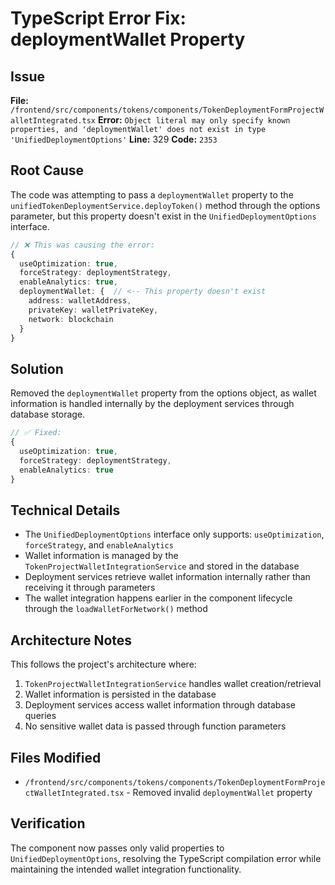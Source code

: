 # TypeScript Error Fix: deploymentWallet Property

## Issue
**File:** `/frontend/src/components/tokens/components/TokenDeploymentFormProjectWalletIntegrated.tsx`
**Error:** `Object literal may only specify known properties, and 'deploymentWallet' does not exist in type 'UnifiedDeploymentOptions'`
**Line:** 329
**Code:** `2353`

## Root Cause
The code was attempting to pass a `deploymentWallet` property to the `unifiedTokenDeploymentService.deployToken()` method through the options parameter, but this property doesn't exist in the `UnifiedDeploymentOptions` interface.

```typescript
// ❌ This was causing the error:
{
  useOptimization: true,
  forceStrategy: deploymentStrategy,
  enableAnalytics: true,
  deploymentWallet: {  // <-- This property doesn't exist
    address: walletAddress,
    privateKey: walletPrivateKey,
    network: blockchain
  }
}
```

## Solution
Removed the `deploymentWallet` property from the options object, as wallet information is handled internally by the deployment services through database storage.

```typescript
// ✅ Fixed:
{
  useOptimization: true,
  forceStrategy: deploymentStrategy,
  enableAnalytics: true
}
```

## Technical Details
- The `UnifiedDeploymentOptions` interface only supports: `useOptimization`, `forceStrategy`, and `enableAnalytics`
- Wallet information is managed by the `TokenProjectWalletIntegrationService` and stored in the database
- Deployment services retrieve wallet information internally rather than receiving it through parameters
- The wallet integration happens earlier in the component lifecycle through the `loadWalletForNetwork()` method

## Architecture Notes
This follows the project's architecture where:
1. `TokenProjectWalletIntegrationService` handles wallet creation/retrieval
2. Wallet information is persisted in the database
3. Deployment services access wallet information through database queries
4. No sensitive wallet data is passed through function parameters

## Files Modified
- `/frontend/src/components/tokens/components/TokenDeploymentFormProjectWalletIntegrated.tsx` - Removed invalid `deploymentWallet` property

## Verification
The component now passes only valid properties to `UnifiedDeploymentOptions`, resolving the TypeScript compilation error while maintaining the intended wallet integration functionality.
